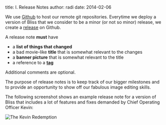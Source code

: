 title: I. Release Notes
author: radi
date: 2014-02-06

We use [Github](http://www.github.com) to host our remote git repositories.
Everytime we deploy a version of Bliss that we consider to be a minor (or
not so minor) release, we create a [release](https://github.com/blog/1547-release-your-software) on Github.

A release note __must__ have

* a __list of things that changed__
* a bad movie-like __title__ that is somewhat relevant to the changes
* a __banner picture__ that is somewhat relevant to the title
* a reference to a [__tag__](http://git-scm.com/book/en/Git-Basics-Tagging)

Additional comments are optional.

The purpose of release notes is to keep track of our bigger milestones
and to provide an opportunity to show off our fabulous image editing skills.

The following screenshot shows an example release note for a version of Bliss that
includes a lot of features and fixes demanded by Chief Operating Officer Kevin:

![The Kevin Redemption](http://i.imgur.com/hdYN3Io.png)
